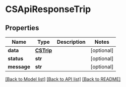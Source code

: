# CSApiResponseTrip

## Properties
Name | Type | Description | Notes
------------ | ------------- | ------------- | -------------
**data** | [**CSTrip**](CSTrip.md) |  | [optional] 
**status** | **str** |  | [optional] 
**message** | **str** |  | [optional] 

[[Back to Model list]](../README.md#documentation-for-models) [[Back to API list]](../README.md#documentation-for-api-endpoints) [[Back to README]](../README.md)


